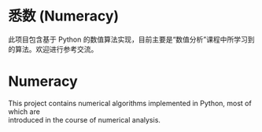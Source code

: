 # 悉数 (Numeracy)
此项目包含基于 Python 的数值算法实现，目前主要是“数值分析”课程中所学习到的算法。欢迎进行参考交流。
 
# Numeracy
This project contains numerical algorithms implemented in Python, most of which are  
introduced in the course of numerical analysis. 